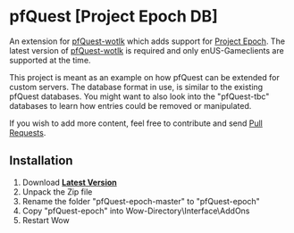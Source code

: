 # pfQuest [Project Epoch DB]

An extension for [pfQuest-wotlk](https://github.com/shagu/pfQuest/tree/wotlk) which adds support for [Project Epoch](https://www.project-epoch.net/).
The latest version of [pfQuest-wotlk](https://github.com/shagu/pfQuest/tree/wotlk) is required and only enUS-Gameclients are supported at the time.

This project is meant as an example on how pfQuest can be extended for custom servers.
The database format in use, is similar to the existing pfQuest databases.
You might want to also look into the "pfQuest-tbc" databases to learn how entries could be removed or manipulated.

If you wish to add more content, feel free to contribute and send [Pull Requests](https://github.com/Bennylavaa/pfQuest-epoch/pulls).

## Installation
1. Download **[Latest Version](https://github.com/Bennylavaa/pfQuest-epoch/archive/master.zip)**
2. Unpack the Zip file
3. Rename the folder "pfQuest-epoch-master" to "pfQuest-epoch"
4. Copy "pfQuest-epoch" into Wow-Directory\Interface\AddOns
5. Restart Wow

